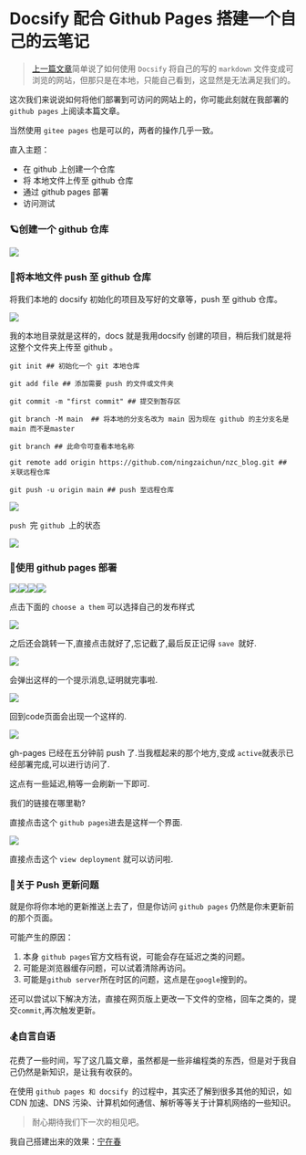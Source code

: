 # Docsify 配合 Github Pages 搭建一个自己的云笔记

>[上一篇文章](https://juejin.cn/post/7104301359876276260)简单说了如何使用 `Docsify` 将自己的写的 `markdown` 文件变成可浏览的网站，但那只是在本地，只能自己看到，这显然是无法满足我们的。

这次我们来说说如何将他们部署到可访问的网站上的，你可能此刻就在我部署的 `github pages` 上阅读本篇文章。

当然使用 `gitee pages` 也是可以的，两者的操作几乎一致。

直入主题：

-   在 github 上创建一个仓库
-   将 本地文件上传至 github 仓库
-   通过 github pages 部署
-   访问测试

### 🪐创建一个 github 仓库

![](https://p3-juejin.byteimg.com/tos-cn-i-k3u1fbpfcp/272b68ff904e420e856a31e83361272c~tplv-k3u1fbpfcp-zoom-1.image)

### 🌅将本地文件 push 至 github 仓库

将我们本地的 docsify 初始化的项目及写好的文章等，push 至 github 仓库。

![](https://p3-juejin.byteimg.com/tos-cn-i-k3u1fbpfcp/0aa8068184194c57a0e9e8862b7180fd~tplv-k3u1fbpfcp-zoom-1.image)

我的本地目录就是这样的，docs 就是我用docsify 创建的项目，稍后我们就是将这整个文件夹上传至 github 。

```
git init ## 初始化一个 git 本地仓库

git add file ## 添加需要 push 的文件或文件夹 

git commit -m "first commit" ## 提交到暂存区

git branch -M main  ## 将本地的分支名改为 main 因为现在 github 的主分支名是 main 而不是master

git branch ## 此命令可查看本地名称

git remote add origin https://github.com/ningzaichun/nzc_blog.git ## 关联远程仓库

git push -u origin main ## push 至远程仓库
```

![](https://p3-juejin.byteimg.com/tos-cn-i-k3u1fbpfcp/e8bf9d643278400a8b0617ab641ebce8~tplv-k3u1fbpfcp-zoom-1.image)

` push  `完 ` github  `上的状态

![](https://p3-juejin.byteimg.com/tos-cn-i-k3u1fbpfcp/6a01ba94b0244eefb0ebaf4adfb0c06f~tplv-k3u1fbpfcp-zoom-1.image)

### 🌝使用 github pages 部署

![](https://p3-juejin.byteimg.com/tos-cn-i-k3u1fbpfcp/70212237c56f4358a75eec77cf478816~tplv-k3u1fbpfcp-zoom-1.image)![](https://p3-juejin.byteimg.com/tos-cn-i-k3u1fbpfcp/c7dbfa27530f4fe48fe2fbefa4eb2955~tplv-k3u1fbpfcp-zoom-1.image)![](https://p3-juejin.byteimg.com/tos-cn-i-k3u1fbpfcp/2d0fb5dd25354e75a4db2b010a196b59~tplv-k3u1fbpfcp-zoom-1.image)![](https://p3-juejin.byteimg.com/tos-cn-i-k3u1fbpfcp/8fe0157f0afe4d7481b2cf9e2fa7b6cc~tplv-k3u1fbpfcp-zoom-1.image)

点击下面的 `choose a them` 可以选择自己的发布样式

![](https://p3-juejin.byteimg.com/tos-cn-i-k3u1fbpfcp/a46b23b18d2a4c26a294cb197149a6d5~tplv-k3u1fbpfcp-zoom-1.image)

之后还会跳转一下,直接点击就好了,忘记截了,最后反正记得 ` save  `就好.

![](https://p3-juejin.byteimg.com/tos-cn-i-k3u1fbpfcp/51bc6feeae2c49eab86a2dac60519a00~tplv-k3u1fbpfcp-zoom-1.image)

会弹出这样的一个提示消息,证明就完事啦.

![](https://p3-juejin.byteimg.com/tos-cn-i-k3u1fbpfcp/3838db04ae90454ca1b0e499af35e6c7~tplv-k3u1fbpfcp-zoom-1.image)

回到code页面会出现一个这样的.

![](https://p3-juejin.byteimg.com/tos-cn-i-k3u1fbpfcp/17317c5a45d54046b33cabf3dca97a7f~tplv-k3u1fbpfcp-zoom-1.image)

gh-pages 已经在五分钟前 push 了.当我框起来的那个地方,变成 `active`就表示已经部署完成,可以进行访问了.

这点有一些延迟,稍等一会刷新一下即可.

我们的链接在哪里勒?

直接点击这个 `github pages`进去是这样一个界面.

![](https://p3-juejin.byteimg.com/tos-cn-i-k3u1fbpfcp/92d27b2e15744698b53aa0f05c76f8b7~tplv-k3u1fbpfcp-zoom-1.image)

直接点击这个 `view deployment` 就可以访问啦.

### 🌁关于 Push 更新问题

就是你将你本地的更新推送上去了，但是你访问 `github pages` 仍然是你未更新前的那个页面。

可能产生的原因：

1.  本身 `github pages`官方文档有说，可能会存在延迟之类的问题。
1.  可能是浏览器缓存问题，可以试着清除再访问。
1.  可能是`github server`所在时区的问题，这点是在`google`搜到的。

还可以尝试以下解决方法，直接在网页版上更改一下文件的空格，回车之类的，提交`commit`,再次触发更新。

### 🏂自言自语

花费了一些时间，写了这几篇文章，虽然都是一些非编程类的东西，但是对于我自己仍然是新知识，是让我有收获的。

在使用 ` github pages 和 docsify  `的过程中，其实还了解到很多其他的知识，如 CDN 加速、DNS 污染、计算机如何通信、解析等等关于计算机网络的一些知识。

> 耐心期待我们下一次的相见吧。

我自己搭建出来的效果：[宁在春](https://ningzaichun.github.io/nzc_blog/#/)
